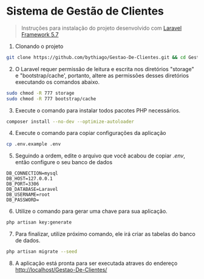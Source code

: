 # Sistema de Gestão de Clientes
> Instruções para instalação do projeto desenvolvido com [Laravel Framework 5.7](https://laravel.com/)

1. Clonando o projeto

``` bash
git clone https://github.com/bythiago/Gestao-De-Clientes.git && cd Gestao-De-Clientes
```

2. O Laravel requer permissão de leitura e escrita nos diretórios "storage" e "bootstrap/cache', portanto, altere as permissões desses diretórios executando os comandos abaixo.

``` bash
sudo chmod -R 777 storage
sudo chmod -R 777 bootstrap/cache
```

3. Execute o comando para instalar todos pacotes PHP necessários.

``` bash
composer install --no-dev --optimize-autoloader
```

4. Execute o comando para copiar configurações da aplicação

``` bash
cp .env.example .env
```

5. Seguindo a ordem, edite o arquivo que você acabou de copiar *.env*, então configure o seu banco de dados

``` text
DB_CONNECTION=mysql
DB_HOST=127.0.0.1
DB_PORT=3306
DB_DATABASE=Laravel
DB_USERNAME=root
DB_PASSWORD=
```

6. Utilize o comando para gerar uma chave para sua aplicação.

``` bash
php artisan key:generate
```

7. Para finalizar, utilize próximo comando, ele irá criar as tabelas do banco de dados.
``` bash
php artisan migrate --seed
```

8. A aplicação está pronta para ser executada atraves do endereço [http://localhost/Gestao-De-Clientes/](http://localhost/Gestao-De-Clientes/)